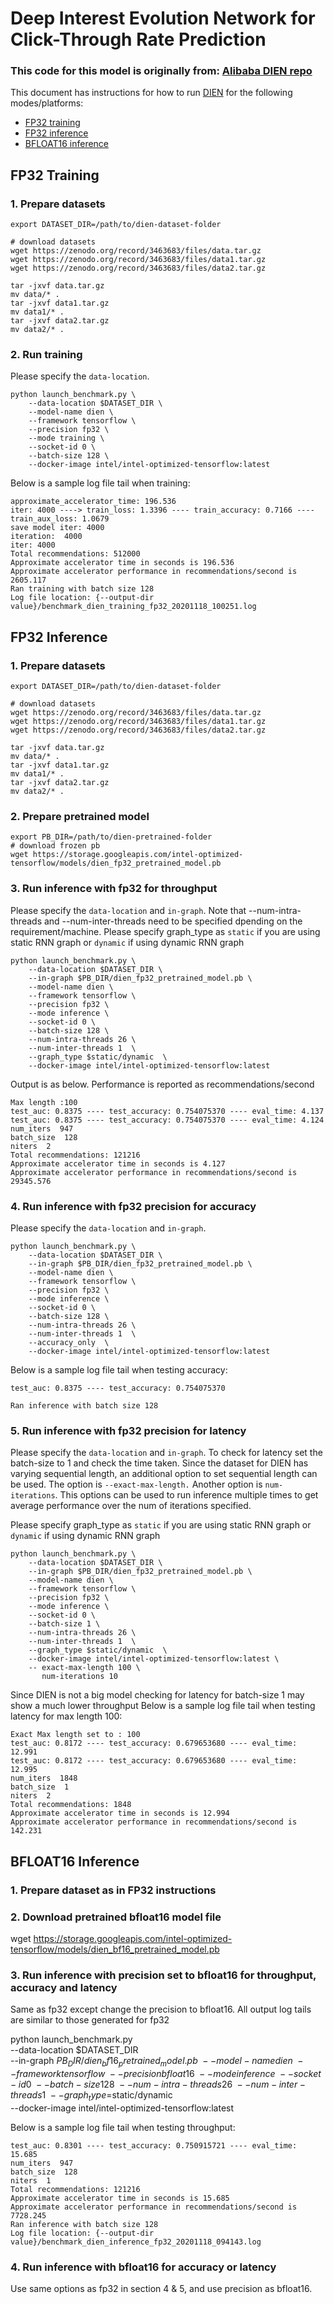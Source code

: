 # Deep Interest Evolution Network for Click-Through Rate Prediction

### This code for this model is originally from: [Alibaba DIEN repo](https://github.com/alibaba/ai-matrix/tree/master/macro_benchmark/DIEN_TF2)

This document has instructions for how to run [DIEN](https://arxiv.org/abs/1809.03672) for the
following modes/platforms:
* [FP32 training](#fp32-training)
* [FP32 inference](#fp32-inference)
* [BFLOAT16 inference](#fp32-inference)


## FP32 Training

### 1. Prepare datasets
```
export DATASET_DIR=/path/to/dien-dataset-folder

# download datasets
wget https://zenodo.org/record/3463683/files/data.tar.gz
wget https://zenodo.org/record/3463683/files/data1.tar.gz
wget https://zenodo.org/record/3463683/files/data2.tar.gz

tar -jxvf data.tar.gz
mv data/* .
tar -jxvf data1.tar.gz
mv data1/* .
tar -jxvf data2.tar.gz
mv data2/* .
```

### 2. Run training
Please specify the `data-location`.
```
python launch_benchmark.py \
    --data-location $DATASET_DIR \
    --model-name dien \
    --framework tensorflow \
    --precision fp32 \
    --mode training \
    --socket-id 0 \
    --batch-size 128 \
    --docker-image intel/intel-optimized-tensorflow:latest
```

Below is a sample log file tail when training:
```
approximate_accelerator_time: 196.536
iter: 4000 ----> train_loss: 1.3396 ---- train_accuracy: 0.7166 ---- train_aux_loss: 1.0679
save model iter: 4000
iteration:  4000
iter: 4000
Total recommendations: 512000
Approximate accelerator time in seconds is 196.536
Approximate accelerator performance in recommendations/second is 2605.117
Ran training with batch size 128
Log file location: {--output-dir value}/benchmark_dien_training_fp32_20201118_100251.log
```

## FP32 Inference
### 1. Prepare datasets
```
export DATASET_DIR=/path/to/dien-dataset-folder

# download datasets
wget https://zenodo.org/record/3463683/files/data.tar.gz
wget https://zenodo.org/record/3463683/files/data1.tar.gz
wget https://zenodo.org/record/3463683/files/data2.tar.gz

tar -jxvf data.tar.gz
mv data/* .
tar -jxvf data1.tar.gz
mv data1/* .
tar -jxvf data2.tar.gz
mv data2/* .
```
### 2. Prepare pretrained model
```
export PB_DIR=/path/to/dien-pretrained-folder
# download frozen pb
wget https://storage.googleapis.com/intel-optimized-tensorflow/models/dien_fp32_pretrained_model.pb
```

### 3. Run inference  with fp32 for throughput 
Please specify the `data-location` and `in-graph`. 
Note that --num-intra-threads and --num-inter-threads need to be specified dpending on the requirement/machine.
Please specify graph_type as `static` if you are using static RNN 
graph or `dynamic` if using dynamic RNN graph
```
python launch_benchmark.py \
    --data-location $DATASET_DIR \
    --in-graph $PB_DIR/dien_fp32_pretrained_model.pb \
    --model-name dien \
    --framework tensorflow \
    --precision fp32 \
    --mode inference \
    --socket-id 0 \
    --batch-size 128 \
    --num-intra-threads 26 \
    --num-inter-threads 1  \
    --graph_type $static/dynamic  \
    --docker-image intel/intel-optimized-tensorflow:latest
```

Output is as below. Performance is reported as recommendations/second
```
Max length :100
test_auc: 0.8375 ---- test_accuracy: 0.754075370 ---- eval_time: 4.137
test_auc: 0.8375 ---- test_accuracy: 0.754075370 ---- eval_time: 4.124
num_iters  947
batch_size  128
niters  2
Total recommendations: 121216
Approximate accelerator time in seconds is 4.127
Approximate accelerator performance in recommendations/second is 29345.576
```
### 4. Run inference with fp32 precision for accuracy
Please specify the `data-location` and `in-graph`.
```
python launch_benchmark.py \
    --data-location $DATASET_DIR \
    --in-graph $PB_DIR/dien_fp32_pretrained_model.pb \
    --model-name dien \
    --framework tensorflow \
    --precision fp32 \
    --mode inference \
    --socket-id 0 \
    --batch-size 128 \
    --num-intra-threads 26 \
    --num-inter-threads 1  \
    --accuracy_only  \
    --docker-image intel/intel-optimized-tensorflow:latest
```

Below is a sample log file tail when testing accuracy:

```
test_auc: 0.8375 ---- test_accuracy: 0.754075370 

Ran inference with batch size 128
```

### 5. Run inference with fp32 precision for latency
Please specify the `data-location` and `in-graph`.
To check for latency set the batch-size to 1 and check 
the time taken. Since the dataset for DIEN has varying 
sequential length, an additional option to set sequential
length can be used. The option is ```--exact-max-length.```
Another option is ```num-iterations```. This options can be used
to run inference multiple times to get average performance over 
the num of iterations specified.

Please specify graph_type as `static` if you are using static RNN 
graph or `dynamic` if using dynamic RNN graph
```
python launch_benchmark.py \
    --data-location $DATASET_DIR \
    --in-graph $PB_DIR/dien_fp32_pretrained_model.pb \
    --model-name dien \
    --framework tensorflow \
    --precision fp32 \
    --mode inference \
    --socket-id 0 \
    --batch-size 1 \
    --num-intra-threads 26 \
    --num-inter-threads 1  \
    --graph_type $static/dynamic  \
    --docker-image intel/intel-optimized-tensorflow:latest \
    -- exact-max-length 100 \
       num-iterations 10 
```

Since DIEN is not a big model checking for latency for batch-size 1
may show a much lower throughput 
Below is a sample log file tail when testing latency for max length 100:
```
Exact Max length set to : 100
test_auc: 0.8172 ---- test_accuracy: 0.679653680 ---- eval_time: 12.991
test_auc: 0.8172 ---- test_accuracy: 0.679653680 ---- eval_time: 12.995
num_iters  1848
batch_size  1
niters  2
Total recommendations: 1848
Approximate accelerator time in seconds is 12.994
Approximate accelerator performance in recommendations/second is 142.231
```
## BFLOAT16  Inference
### 1. Prepare dataset as in FP32 instructions

### 2. Download pretrained bfloat16 model file

wget https://storage.googleapis.com/intel-optimized-tensorflow/models/dien_bf16_pretrained_model.pb

### 3. Run inference with precision set to bfloat16 for throughput, accuracy and latency 
       
  Same as fp32 except change the precision to bfloat16. All output log tails are similar
  to those generated for fp32

python launch_benchmark.py \
    --data-location $DATASET_DIR \
    --in-graph $PB_DIR/dien_bf16_pretrained_model.pb \
    --model-name dien \
    --framework tensorflow \
    --precision bfloat16 \
    --mode inference \
    --socket-id 0 \
    --batch-size 128 \
    --num-intra-threads 26 \
    --num-inter-threads 1  \
    --graph_type=$static/dynamic \
    --docker-image intel/intel-optimized-tensorflow:latest



Below is a sample log file tail when testing throughput:
```
test_auc: 0.8301 ---- test_accuracy: 0.750915721 ---- eval_time: 15.685
num_iters  947
batch_size  128
niters  1
Total recommendations: 121216
Approximate accelerator time in seconds is 15.685
Approximate accelerator performance in recommendations/second is 7728.245
Ran inference with batch size 128
Log file location: {--output-dir value}/benchmark_dien_inference_fp32_20201118_094143.log
```

### 4. Run inference  with bfloat16 for accuracy  or latency 
 Use same options as fp32 in section 4 & 5, and use precision as bfloat16.
